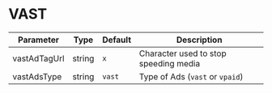 # VAST

Parameter | Type | Default | Description
------ | --------- | ------- | --------
vastAdTagUrl | string | `x` | Character used to stop speeding media
vastAdsType | string | `vast` | Type of Ads (`vast` or `vpaid`)